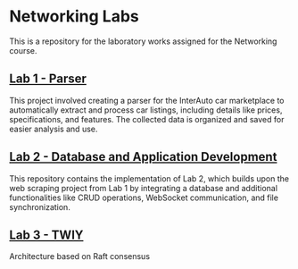 # Networking Labs
This is a repository for the laboratory works assigned for the Networking course. 
## [Lab 1 - Parser](https://github.com/VintusS/Networking-Labs/tree/main/Lab1)
This project involved creating a parser for the InterAuto car marketplace to automatically extract and process car listings, including details like prices, specifications, and features. The collected data is organized and saved for easier analysis and use.

## [Lab 2 - Database and Application Development](https://github.com/VintusS/Networking-Labs/tree/main/Lab2)
This repository contains the implementation of Lab 2, which builds upon the web scraping project from Lab 1 by integrating a database and additional functionalities like CRUD operations, WebSocket communication, and file synchronization.

## [Lab 3 - TWIY](https://github.com/VintusS/twiy/tree/main)
Architecture based on Raft consensus
